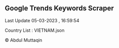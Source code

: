 

## Google Trends Keywords Scraper 
 
Last Update 05-03-2023 , 16:59:54

Country List :
VIETNAM.json



© Abdul Muttaqin 

